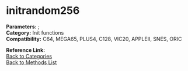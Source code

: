 # initrandom256

**Parameters:** ;  
**Category:** Init functions  
**Compatibility:** C64, MEGA65, PLUS4, C128, VIC20, APPLEII, SNES, ORIC  

**Reference Link:**  
[Back to Categories](../categories/init_functions.md)  
[Back to Methods List](../../SUMMARY.md)
